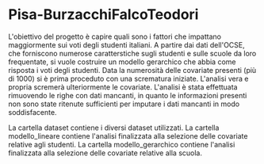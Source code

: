 # Pisa-BurzacchiFalcoTeodori
L'obiettivo del progetto è capire quali sono i fattori che impattano maggiormente sui voti degli studenti italiani.
A partire dai dati dell'OCSE, che forniscono numerose caratterstiche sugli studenti e sulle scuole da loro frequentate,
si vuole costruire un modello gerarchico che abbia come risposta i voti degli studenti.
Data la numerosità delle covariate presenti (più di 1000) si è prima proceduto con una scrematura iniziate.
L'analisi vera e propria scremerà ulteriormente le covariate.
L'analisi è stata effettuata rimuovendo le righe con dati mancanti,
in quanto le informazioni presenti non sono state ritenute sufficienti per imputare i dati mancanti in modo soddisfacente.


La cartella dataset contiene i diversi dataset utilizzati.
La cartella modello_lineare contiene l'analisi finalizzata alla selezione delle covariate relative agli studenti.
La cartella modello_gerarchico contiene l'analisi finalizzata alla selezione delle covariate relative alla scuola.
